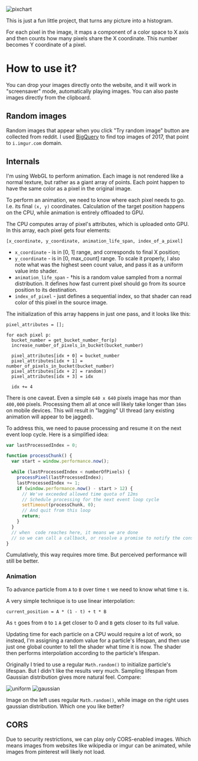 ![pixchart](https://i.imgur.com/LOcOPQd.gif)

This is just a fun little project, that turns any picture into a histogram.

For each pixel in the image, it maps a component of a color space to X axis and
then counts how many pixels share the X coordinate. This number becomes Y coordinate
of a pixel.

# How to use it?

You can drop your images directly onto the website, and it will work in
"screensaver" mode, automatically playing images. You can also paste images directly from the clipboard.

## Random images

Random images that appear when you click "Try random image" button are collected from
reddit. I used [BigQuery](https://bigquery.cloud.google.com/dataset/fh-bigquery:reddit_posts) to
find top images of 2017, that point to `i.imgur.com` domain. 

## Internals

I'm using WebGL to perform animation. Each image is not rendered like a normal texture, but rather
as a giant array of points. Each point happen to have the same color as a pixel in the original image.

To perform an animation, we need to know where each pixel needs to go. I.e. its final `(x, y)` coordinates.
Calculation of the target position happens on the CPU, while animation is entirely offloaded to GPU.

The CPU computes array of pixel's attributes, which is uploaded onto GPU. 
In this array, each pixel gets four elements:

```
[x_coordinate, y_coordinate, animation_life_span, index_of_a_pixel]
```

* `x_coordinate` - is in [0, 1] range, and corresponds to final X position;
* `y_coordinate` - is in [0, max_count] range. To scale it properly, I also note what was the highest
seen count value, and pass it as a uniform value into shader.
* `animation_life_span` - †his is a random value sampled from a normal distribution. It defines
how fast current pixel should go from its source position to its destination. 
* `index_of_pixel` - just defines a sequential index, so that shader can read color of this pixel
in the source image.

The initialization of this array happens in just one pass, and it looks like this:

```
pixel_attributes = [];

for each pixel p:
  bucket_number = get_bucket_number_for(p)
  increase_number_of_pixels_in_bucket(bucket_number)

  pixel_attributes[idx + 0] = bucket_number
  pixel_attributes[idx + 1] = number_of_pixels_in_bucket(bucket_number)
  pixel_attributes[idx + 2] = random()
  pixel_attributes[idx + 3] = idx

  idx += 4
```

There is one caveat. Even a simple `640 x 640` pixels image has mor than `400,000` pixels.
Processing them all at once will likely take longer than `16ms` on mobile devices.
This will result in "lagging" UI thread (any existing animation will appear to be jagged).

To address this, we need to pause processing and resume it on the next event loop cycle.
Here is a simplified idea:

``` js
var lastProcessedIndex = 0;

function processChunk() {
  var start = window.performance.now();

  while (lastProcessedIndex < numberOfPixels) {
    processPixel(lastProcessedIndex);
    lastProcessedIndex += 1;
    if (window.performance.now() - start > 12) {
      // We've exceeded allowed time quota of 12ms
      // Schedule processing for the next event loop cycle
      setTimeout(processChunk, 0);
      // And quit from this loop
      return;
    }
  }
  // when  code reaches here, it means we are done
  // so we can call a callback, or resolve a promise to notify the consumers.
}
```

Cumulatively, this way requires more time. But perceived performance will still
be better.

### Animation

To advance particle from `A` to `B` over time `t` we need to know what time `t` is.

A very simple technique is to use linear interpolation:

```
current_position = A * (1 - t) + t * B
```

As `t` goes from `0` to `1` `A` get closer to 0 and `B` gets closer to its full value.

Updating time for each particle on a CPU would require a lot of work, so instead,
I'm assigning a random value for a particle's lifespan, and then use just one global
counter to tell the shader what time it is now. The shader then performs interpolation
according to the particle's lifespan.

Originally I tried to use a regular `Math.random()` to initialize particle's lifespan.
But I didn't like the results very much. Sampling lifespan from Gaussian distribution
gives more natural feel. Compare:

![uniform](https://i.imgur.com/QvgYXQN.gif) ![gaussian](https://i.imgur.com/1fQgmJI.gif)

Image on the left uses regular `Math.random()`, while image on the right 
uses gaussian distribution. Which one you like better?

## CORS

Due to security restrictions, we can play only CORS-enabled images. Which means
images from websites like wikipedia or imgur can be animated, while images from
pinterest will likely not load.


